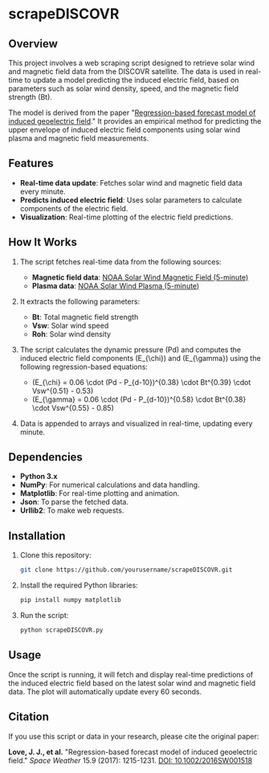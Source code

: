 
# scrapeDISCOVR

## Overview
This project involves a web scraping script designed to retrieve solar wind and magnetic field data from the DISCOVR satellite. The data is used in real-time to update a model predicting the induced electric field, based on parameters such as solar wind density, speed, and the magnetic field strength (Bt).

The model is derived from the paper "[Regression-based forecast model of induced geoelectric field](http://onlinelibrary.wiley.com/doi/10.1002/2016SW001518/full)." It provides an empirical method for predicting the upper envelope of induced electric field components using solar wind plasma and magnetic field measurements.

## Features
- **Real-time data update**: Fetches solar wind and magnetic field data every minute.
- **Predicts induced electric field**: Uses solar parameters to calculate components of the electric field.
- **Visualization**: Real-time plotting of the electric field predictions.

## How It Works
1. The script fetches real-time data from the following sources:
   - **Magnetic field data**: [NOAA Solar Wind Magnetic Field (5-minute)](http://services.swpc.noaa.gov/products/solar-wind/mag-5-minute.json)
   - **Plasma data**: [NOAA Solar Wind Plasma (5-minute)](http://services.swpc.noaa.gov/products/solar-wind/plasma-5-minute.json)

2. It extracts the following parameters:
   - **Bt**: Total magnetic field strength
   - **Vsw**: Solar wind speed
   - **Roh**: Solar wind density

3. The script calculates the dynamic pressure (Pd) and computes the induced electric field components \(E_{\chi}\) and \(E_{\gamma}\) using the following regression-based equations:
   - \(E_{\chi} = 0.06 \cdot (Pd - P_{d-10})^{0.38} \cdot Bt^{0.39} \cdot Vsw^{0.51} - 0.53\)
   - \(E_{\gamma} = 0.06 \cdot (Pd - P_{d-10})^{0.58} \cdot Bt^{0.38} \cdot Vsw^{0.55} - 0.85\)

4. Data is appended to arrays and visualized in real-time, updating every minute.

## Dependencies
- **Python 3.x**
- **NumPy**: For numerical calculations and data handling.
- **Matplotlib**: For real-time plotting and animation.
- **Json**: To parse the fetched data.
- **Urllib2**: To make web requests.

## Installation
1. Clone this repository:
   ```bash
   git clone https://github.com/yourusername/scrapeDISCOVR.git
   ```

2. Install the required Python libraries:
   ```bash
   pip install numpy matplotlib
   ```

3. Run the script:
   ```bash
   python scrapeDISCOVR.py
   ```

## Usage
Once the script is running, it will fetch and display real-time predictions of the induced electric field based on the latest solar wind and magnetic field data. The plot will automatically update every 60 seconds.

## Citation
If you use this script or data in your research, please cite the original paper:

**Love, J. J., et al.** "Regression-based forecast model of induced geoelectric field." *Space Weather* 15.9 (2017): 1215-1231. [DOI: 10.1002/2016SW001518](http://onlinelibrary.wiley.com/doi/10.1002/2016SW001518/full)

